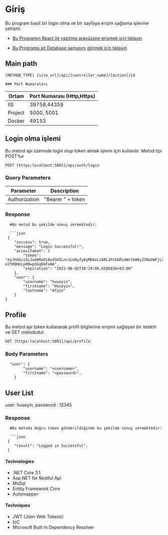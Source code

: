 
# Giriş

Bu program basit bir login olma ve bir sayfaya erişim sağlama işlevine sahiptir.


* [Bu Programın React ile yazılmış arayüzüne erişmek için tıklayın](https://github.com/huseyinafsin/TraTaskReact-)

* [Bu Programa ait Database şemasını görmek için tıklayın](https://github.com/huseyinafsin/TraTaskBackend/blob/main/DbSchema.MD)


## Main path
  `[METHOD_TYPE] [site_url]/api/[controller_name]/[action]/id`
   

    ### Port Numaraları

  Ortam  | Port Numarası (Http,Https)
  ---------  | -----------
   IIS | 39758,44359
   Project |5000, 5001
   Docker| 49153

   
 ## Login olma işlemi
Bu metod api üzerinde login olup token almak işlemi için kullanılır. Metod tipi POST'tur

`POST [https:localhost:5001]/api/auth/login`

  ### Query Parameters

  Parameter  | Description
  ---------  | -----------
   Authorization | "Bearer " + token
  


  ### Response 
```shell
  #Bu metod bu şekilde sonuş vermektedir:

  ```json
 {
    "success": true,
    "message": "Login Successful!",
    "accessToken": {
        "token": "eyJhbGciOiJodHRwOi8vd3d3LnczLm9yZy8yMDAxLzA0L3htbGRzaWctbW9yZSNobWFjLXNoYTUxMiIsInR5cCI6IkpXVCIsImN0eSI6IkpXVCJ9.eyJuYmYiOjE2NTQxNTEwNDYsImV4cCI6MTY1NDE1NDY0NiwiaXNzIjoiaHR0cHM6Ly9naXRodWIuY29tL2h1c2V5aW5hZnNpbi8iLCJhdWQiOiJodHRwczovL2dpdGh1Yi5jb20vaHVzZXlpbmFmc2luLyJ9.UDiJlng9IvnbleT9pZoCwIJAPhHOmtiIy_fYgQgoNW8FYmS7IWbQHrjc8mo8i4Q-e2tH8HnLpH0wp1Gq6kFx0A",
        "expiration": "2022-06-02T10:24:06.6585836+03:00"
    },
    "user": {
        "username": "huseyin",
        "firstname": "Hüseyin",
        "lastname": "Afşin"
    }
}
  ```
 ## Profile
Bu metod api token kullanarak profil bilgilerine erişimi sağlayan bir istektir ve GET metodudur.

`GET [https:localhost:5001]/api/profile`

  ### Body Parameters

```
  "user": {
        "username": "<username>",
        "firstname": "<password>",
    }
```
  User List
  --------- 
   user: huseyin, password : 12345

  ### Response 
```shell
  #Bu metoda doğru token gönderildiğinde bu şekilde sonuş vermektedir:

  ```json
 {
    "result": "Logged in Successful",
 }
  ```


  </aside>


  
    
  #### Technologies
- .NET Core 3.1
- Asp.NET for Restful Api
- MsSql
- Entity Framework Core
- Automapper

#### Techniques
- JWT (Json Web Tokens)
- IoC 
- Microsoft Built In Dependency Resolver



#
